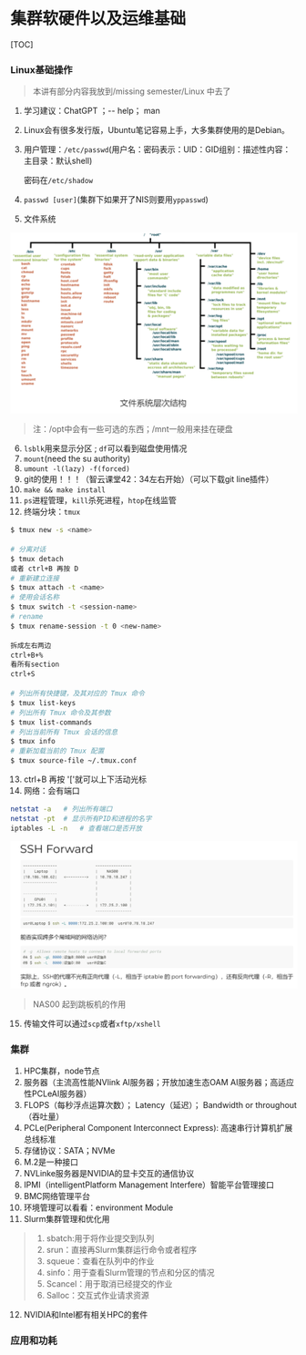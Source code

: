 # 集群软硬件以及运维基础

[TOC]

### Linux基础操作

> 本讲有部分内容我放到/missing semester/Linux 中去了

1. 学习建议：ChatGPT ；-- help； man

2. Linux会有很多发行版，Ubuntu笔记容易上手，大多集群使用的是Debian。

3. 用户管理：`/etc/passwd`(用户名：密码表示：UID：GID组别：描述性内容：主目录：默认shell)

   密码在`/etc/shadow`

4. `passwd [user]`(集群下如果开了NIS则要用`yppasswd`)

5.  文件系统

![](graph\Snipaste_2023-07-06_20-25-39.png)

> 注：/opt中会有一些可选的东西；/mnt一般用来挂在硬盘

6. `lsblk`用来显示分区 ; `df`可以看到磁盘使用情况
7. `mount`(need the su authority)
8. `umount -l(lazy) -f(forced)` 
9. git的使用！！！（智云课堂42：34左右开始）（可以下载git line插件）
10. `make && make install`
11. `ps`进程管理，`kill`杀死进程，`htop`在线监管
12. 终端分块：`tmux`

```sh
$ tmux new -s <name>

# 分离对话
$ tmux detach 
或者 ctrl+B 再按 D
# 重新建立连接
$ tmux attach -t <name> 
# 使用会话名称
$ tmux switch -t <session-name>
# rename
$ tmux rename-session -t 0 <new-name>

拆成左右两边
ctrl+B+%
看所有section
ctrl+S

# 列出所有快捷键，及其对应的 Tmux 命令
$ tmux list-keys
# 列出所有 Tmux 命令及其参数
$ tmux list-commands
# 列出当前所有 Tmux 会话的信息
$ tmux info
# 重新加载当前的 Tmux 配置
$ tmux source-file ~/.tmux.conf
```

13. ctrl+B 再按 '['就可以上下活动光标
14. 网络：会有端口

```sh
netstat -a   # 列出所有端口
netstat -pt	 # 显示所有PID和进程的名字
iptables -L -n   # 查看端口是否开放
```

![](graph\Snipaste_2023-07-06_21-43-00.png)

> NAS00 起到跳板机的作用

15. 传输文件可以通过`scp`或者`xftp/xshell`



### 集群

1. HPC集群，node节点
2. 服务器（主流高性能NVlink AI服务器；开放加速生态OAM AI服务器；高适应性PCLeAI服务器）
3. FLOPS（每秒浮点运算次数）； Latency（延迟）； Bandwidth or throughout（吞吐量）
4. PCLe(Peripheral Component Interconnect Express): 高速串行计算机扩展总线标准
5. 存储协议：SATA；NVMe
6. M.2是一种接口
7. NVLinke服务器是NVIDIA的显卡交互的通信协议
8. IPMI（intelligentPlatform Management Interfere）智能平台管理接口
9. BMC网络管理平台
10. 环境管理可以看看：environment Module
11. Slurm集群管理和优化用

> 1. sbatch:用于将作业提交到队列
> 2. srun：直接再Slurm集群运行命令或者程序
> 3. squeue：查看在队列中的作业
> 4. sinfo：用于查看Slurm管理的节点和分区的情况
> 5. Scancel：用于取消已经提交的作业
> 6. Salloc：交互式作业请求资源

12. NVIDIA和Intel都有相关HPC的套件

### 应用和功耗

